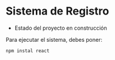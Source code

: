 <h1>Sistema de Registro</h1>

- Estado del proyecto en construcción

Para ejecutar el sistema, debes poner:

```npm instal react```
